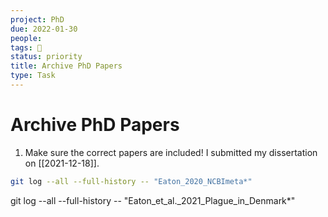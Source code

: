 ```yaml
---
project: PhD
due: 2022-01-30
people:
tags: 🧨
status: priority
title: Archive PhD Papers
type: Task
---
```


# Archive PhD Papers

1. Make sure the correct papers are included! I submitted my dissertation on [[2021-12-18]].

```bash
git log --all --full-history -- "Eaton_2020_NCBImeta*"
```
git log --all --full-history -- "Eaton_et_al._2021_Plague_in_Denmark*"